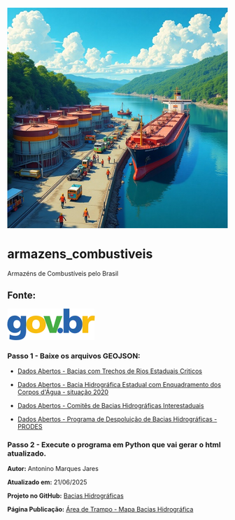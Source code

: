 ![Terminal](terminais_combustivel.jpg)

# armazens_combustiveis
Armazéns de Combustíveis pelo Brasil

## Fonte:
[![Dados Abertos](govbr.webp)](https://dados.gov.br/dados/conjuntos-dados/capacidade-de-armazenagem-de-terminais)


### Passo 1 - Baixe os arquivos GEOJSON: 
- [Dados Abertos - Bacias com Trechos de Rios Estaduais Criticos](https://dados.gov.br/dados/conjuntos-dados/bacias-com-trechos-de-rios-estaduais-criticos)

- [Dados Abertos - Bacia Hidrográfica Estadual com Enquadramento dos Corpos d'Água - situação 2020](https://dados.gov.br/dados/conjuntos-dados/bacia-hidrografica-estadual-com-enquadramento-dos-corpos-dagua-situacao-2020)
  
- [Dados Abertos - Comitês de Bacias Hidrográficas Interestaduais](https://dados.gov.br/dados/conjuntos-dados/comites-de-bacias-hidrograficas-interestaduais)
  
- [Dados Abertos - Programa de Despoluição de Bacias Hidrográficas - PRODES](https://dados.gov.br/dados/conjuntos-dados/programa-de-despoluicao-de-bacias-hidrograficas-prodes8)

### Passo 2 - Execute o programa em Python que vai gerar o html atualizado.

**Autor:** Antonino Marques Jares

**Atualizado em:** 21/06/2025

**Projeto no GitHub:** [Bacias Hidrográficas](https://github.com/Antonino-Marques-Jares/Bacias-Hidrogrficas/tree/main)

**Página Publicação:** [Área de Trampo - Mapa Bacias Hidrográfica](https://www.areadetrampo.com.br/mapa-de-bacias-hidrograficas/)



